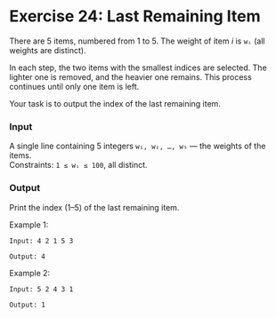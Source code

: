 # Exercise 24: Last Remaining Item

There are 5 items, numbered from 1 to 5. The weight of item *i* is `wᵢ` (all weights are distinct).

In each step, the two items with the smallest indices are selected. The lighter one is removed, and the heavier one remains. This process continues until only one item is left.

Your task is to output the index of the last remaining item.

### Input
A single line containing 5 integers `w₁, w₂, …, w₅` — the weights of the items.  
Constraints: `1 ≤ wᵢ ≤ 100`, all distinct.

### Output
Print the index (1–5) of the last remaining item.

Example 1:
```
Input: 4 2 1 5 3
```
```
Output: 4
```

Example 2:
```
Input: 5 2 4 3 1
```
```
Output: 1
``` 
